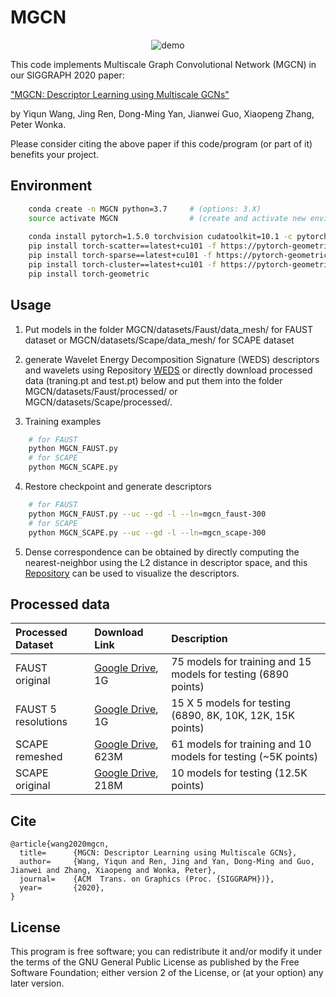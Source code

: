 # MGCN

<p align="center">
  <img src="outputs/demo.gif" alt="demo">
</p>

This code implements Multiscale Graph Convolutional Network (MGCN) in our SIGGRAPH 2020 paper:

["MGCN: Descriptor Learning using Multiscale GCNs"](https://arxiv.org/abs/2001.10472) 

by Yiqun Wang, Jing Ren, Dong-Ming Yan, Jianwei Guo, Xiaopeng Zhang, Peter Wonka.

Please consider citing the above paper if this code/program (or part of it) benefits your project. 


## Environment
```bash	
	conda create -n MGCN python=3.7     # (options: 3.X)
	source activate MGCN                # (create and activate new environment if you use Anaconda)
	
	conda install pytorch=1.5.0 torchvision cudatoolkit=10.1 -c pytorch     # (options: 10.X)
	pip install torch-scatter==latest+cu101 -f https://pytorch-geometric.com/whl/torch-1.5.0.html
	pip install torch-sparse==latest+cu101 -f https://pytorch-geometric.com/whl/torch-1.5.0.html
	pip install torch-cluster==latest+cu101 -f https://pytorch-geometric.com/whl/torch-1.5.0.html
	pip install torch-geometric
```

## Usage

1. Put models in the folder MGCN/datasets/Faust/data_mesh/ for FAUST dataset or MGCN/datasets/Scape/data_mesh/ for SCAPE dataset

2. generate Wavelet Energy Decomposition Signature (WEDS) descriptors and wavelets using Repository [WEDS](https://github.com/yiqun-wang/WEDS) or directly download processed data (traning.pt and test.pt) below and put them into the folder MGCN/datasets/Faust/processed/ or MGCN/datasets/Scape/processed/.

3. Training examples
  
```bash
	# for FAUST
	python MGCN_FAUST.py
	# for SCAPE
	python MGCN_SCAPE.py
```

4. Restore checkpoint and generate descriptors
  
```bash
	# for FAUST
	python MGCN_FAUST.py --uc --gd -l --ln=mgcn_faust-300
	# for SCAPE
	python MGCN_SCAPE.py --uc --gd -l --ln=mgcn_scape-300
```

5. Dense correspondence can be obtained by directly computing the nearest-neighbor using the L2 distance in descriptor space, and this [Repository](https://github.com/llorz/MatlabRenderToolbox) can be used to visualize the descriptors.

## Processed data

| Processed Dataset | Download Link | Description |
|:-|:-|:-|
| FAUST original | [Google Drive](https://drive.google.com/open?id=1DWIvdqPDPNaf6ZYqMeeRZjASfdXU7Jz2), 1G | 75 models for training and 15 models for testing (6890 points) |
| FAUST 5 resolutions | [Google Drive](https://drive.google.com/open?id=1uzbsXSexjMoX9gTrzK7NqHhcljQfXhVj), 1G | 15 X 5 models for testing (6890, 8K, 10K, 12K, 15K points) |
| SCAPE remeshed | [Google Drive](https://drive.google.com/open?id=1d0MOVVcBt5y2dhPgIajmFAIuDH9ZodYo), 623M | 61 models for training and 10 models for testing (~5K points) |
| SCAPE original | [Google Drive](https://drive.google.com/open?id=1_Pu_zwabWpeB_7xh2IPkWOh6gBOZeuxi), 218M | 10 models for testing (12.5K points) |

	
## Cite

    @article{wang2020mgcn,
      title=      {MGCN: Descriptor Learning using Multiscale GCNs},
      author=     {Wang, Yiqun and Ren, Jing and Yan, Dong-Ming and Guo, Jianwei and Zhang, Xiaopeng and Wonka, Peter},
      journal=    {ACM  Trans. on Graphics (Proc. {SIGGRAPH})},
      year=       {2020},
    }

## License

This program is free software; you can redistribute it and/or modify it under the terms of the
GNU General Public License as published by the Free Software Foundation; either version 2 of 
the License, or (at your option) any later version. 

